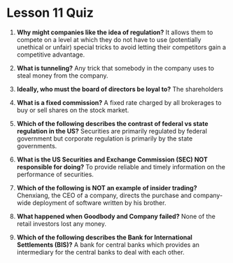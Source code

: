 # Lesson 11 Quiz

1. **Why might companies like the idea of regulation?** It allows them to compete on a level at which they do not have to use (potentially unethical or unfair) special tricks to avoid letting their competitors gain a competitive advantage.

2. **What is tunneling?** Any trick that somebody in the company uses to steal money from the company.

3. **Ideally, who must the board of directors be loyal to?** The shareholders

4. **What is a fixed commission?** A fixed rate charged by all brokerages to buy or sell shares on the stock market.

5. **Which of the following describes the contrast of federal vs state regulation in the US?** Securities are primarily regulated by federal government but corporate regulation is primarily by the state governments.

6. **What is the US Securities and Exchange Commission (SEC) NOT responsible for doing?** To provide reliable and timely information on the performance of securities.

7. **Which of the following is NOT an example of insider trading?** Chenxiang, the CEO of a company, directs the purchase and company-wide deployment of software written by his brother.

8. **What happened when Goodbody and Company failed?** None of the retail investors lost any money.

9. **Which of the following describes the Bank for International Settlements (BIS)?** A bank for central banks which provides an intermediary for the central banks to deal with each other.
